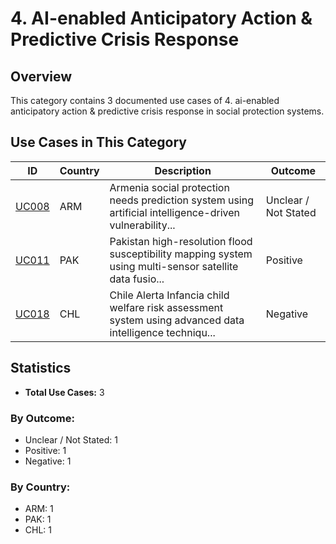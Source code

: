 # 4. AI-enabled Anticipatory Action & Predictive Crisis Response

## Overview

This category contains 3 documented use cases of 4. ai-enabled anticipatory action & predictive crisis response in social protection systems.

## Use Cases in This Category

| ID | Country | Description | Outcome |
|----|---------|-------------|---------|
| [UC008](UC008.md) | ARM | Armenia social protection needs prediction system using artificial intelligence-driven vulnerability... | Unclear / Not Stated |
| [UC011](UC011.md) | PAK | Pakistan high-resolution flood susceptibility mapping system using multi-sensor satellite data fusio... | Positive |
| [UC018](UC018.md) | CHL | Chile Alerta Infancia child welfare risk assessment system using advanced data intelligence techniqu... | Negative |

## Statistics

- **Total Use Cases:** 3

### By Outcome:
- Unclear / Not Stated: 1
- Positive: 1
- Negative: 1

### By Country:
- ARM: 1
- PAK: 1
- CHL: 1
